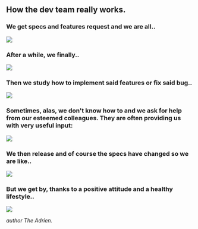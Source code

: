 ## How the dev team really works.

### We get specs and features request and we are all..

![](http://gif.eraveline.eu/static/img/0x37e.gif)

### After a while, we finally..

![](http://gif.eraveline.eu/static/img/0x319.gif)

### Then we study how to implement said features or fix said bug..

![](http://gif.eraveline.eu/static/img/0x2d1.gif)

### Sometimes, alas, we don't know how to and we ask for help from our esteemed colleagues. They are often providing us with very useful input:

![](http://gif.eraveline.eu/static/img/0x50.gif)

### We then release and of course the specs have changed so we are like..

![](http://gif.eraveline.eu/static/img/0x421.gif)

### But we get by, thanks to a positive attitude and a healthy lifestyle..

![](http://gif.eraveline.eu/static/img/0x1a8.gif)


*_author_ The Adrien.*
